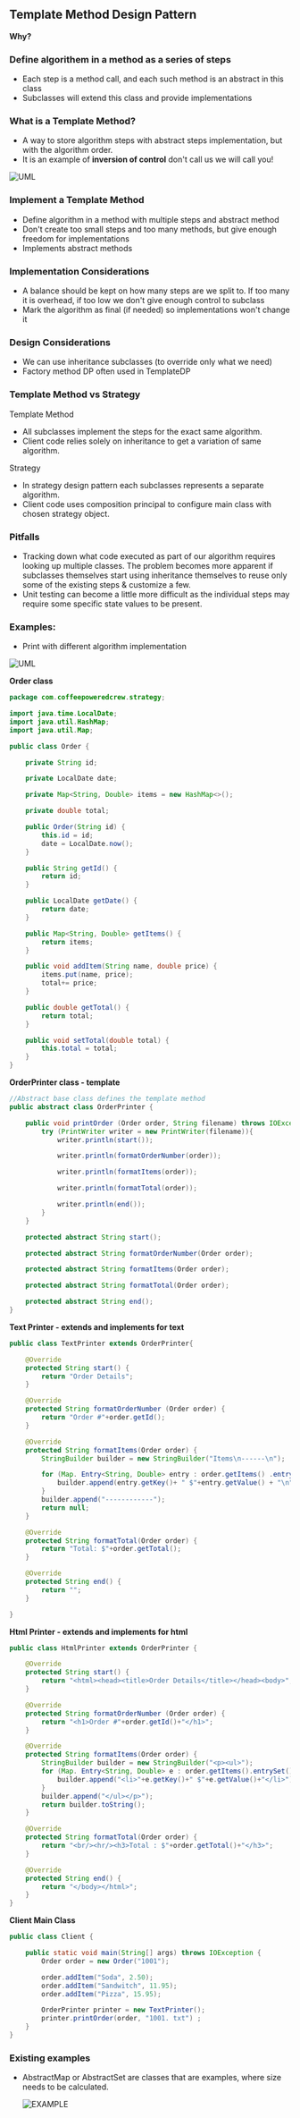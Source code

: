 ## Template Method Design Pattern
**Why?**
### Define algorithem in a method as a series of steps
- Each step is a method call, and each such method is an abstract in this class
- Subclasses will extend this class and provide implementations


### What is a Template Method?
- A way to store algorithm steps with abstract steps implementation, but with the algorithm order.
- It is an example of **inversion of control** don't call us we will call you!

![UML](/Files/TemplateMethodDPUml.png)


### Implement a Template Method
- Define algorithm in a method with multiple steps and abstract method
- Don't create too small steps and too many methods, but give enough freedom for implementations
- Implements abstract methods

### Implementation Considerations
- A balance should be kept on how many steps are we split to. If too many it is overhead, if too low we don't give enough control to subclass
- Mark the algorithm as final (if needed) so implementations won't change it

### Design Considerations
- We can use inheritance subclasses (to override only what we need)
- Factory method DP often used in TemplateDP

### Template Method vs Strategy

Template Method

- All subclasses implement the steps for the exact same algorithm.
- Client code relies solely on inheritance to get a variation of same algorithm.

Strategy

- In strategy design pattern each subclasses represents a separate algorithm.
- Client code uses composition principal to configure main class with chosen strategy object.

### Pitfalls
- Tracking down what code executed as part of our algorithm requires looking up multiple classes. The
problem becomes more apparent if subclasses themselves start using inheritance themselves to reuse
only some of the existing steps & customize a few.
- Unit testing can become a little more difficult as the individual steps may require some specific state values to be present.

### Examples:
- Print with different algorithm implementation

![UML](/Files/TemplateMethodDPExample.png)

**Order class**
```java
package com.coffeepoweredcrew.strategy;

import java.time.LocalDate;
import java.util.HashMap;
import java.util.Map;

public class Order {

    private String id;

    private LocalDate date;

    private Map<String, Double> items = new HashMap<>();

    private double total;

    public Order(String id) {
        this.id = id;
        date = LocalDate.now();
    }

    public String getId() {
        return id;
    }

    public LocalDate getDate() {
        return date;
    }

    public Map<String, Double> getItems() {
        return items;
    }

    public void addItem(String name, double price) {
        items.put(name, price);
        total+= price;
    }

    public double getTotal() {
        return total;
    }

    public void setTotal(double total) {
        this.total = total;
    }
}
```
**OrderPrinter class - template**
```java
//Abstract base class defines the template method
public abstract class OrderPrinter {

    public void printOrder (Order order, String filename) throws IOException {
        try (PrintWriter writer = new PrintWriter(filename)){
            writer.println(start());

            writer.println(formatOrderNumber(order));

            writer.println(formatItems(order));

            writer.println(formatTotal(order));

            writer.println(end());
        }
    }

    protected abstract String start();

    protected abstract String formatOrderNumber(Order order);

    protected abstract String formatItems(Order order);

    protected abstract String formatTotal(Order order);

    protected abstract String end();
}
```
**Text Printer - extends and implements for text**
```java
public class TextPrinter extends OrderPrinter{

    @Override
    protected String start() {
        return "Order Details";
    }

    @Override
    protected String formatOrderNumber (Order order) {
        return "Order #"+order.getId();
    }

    @Override
    protected String formatItems(Order order) {
        StringBuilder builder = new StringBuilder("Items\n------\n");

        for (Map. Entry<String, Double> entry : order.getItems() .entrySet()) {
            builder.append(entry.getKey()+ " $"+entry.getValue() + "\n");
        }
        builder.append("------------");
        return null;
    }

    @Override
    protected String formatTotal(Order order) {
        return "Total: $"+order.getTotal();
    }

    @Override
    protected String end() {
        return "";
    }

}
```
**Html Printer - extends and implements for html**
```java
public class HtmlPrinter extends OrderPrinter {

    @Override
    protected String start() {
        return "<html><head><title>Order Details</title></head><body>";
    }

    @Override
    protected String formatOrderNumber (Order order) {
        return "<h1>Order #"+order.getId()+"</h1>";
    }

    @Override
    protected String formatItems(Order order) {
        StringBuilder builder = new StringBuilder("<p><ul>");
        for (Map. Entry<String, Double> e : order.getItems().entrySet()) {
            builder.append("<li>"+e.getKey()+" $"+e.getValue()+"</li>");
        }
        builder.append("</ul></p>");
        return builder.toString();
    }

    @Override
    protected String formatTotal(Order order) {
        return "<br/><hr/><h3>Total : $"+order.getTotal()+"</h3>";
    }

    @Override
    protected String end() {
        return "</body></html>";
    }
}
```
**Client Main Class**
```java
public class Client {

    public static void main(String[] args) throws IOException {
        Order order = new Order("1001");

        order.addItem("Soda", 2.50);
        order.addItem("Sandwitch", 11.95);
        order.addItem("Pizza", 15.95);

        OrderPrinter printer = new TextPrinter();
        printer.printOrder(order, "1001. txt") ;
    }
}
```

### Existing examples
- AbstractMap or AbstractSet are classes that are examples, where size needs to be calculated.


    ![EXAMPLE](/Files/AbstractSetExample.png)
